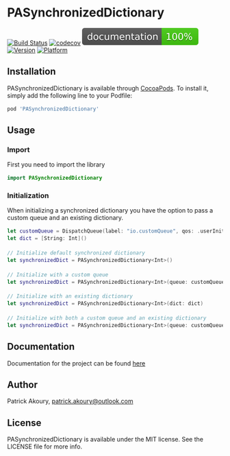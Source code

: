 # PASynchronizedDictionary

[![Build Status][build-status-badge]][build-status-url]
[![codecov][code-cov-badge]][code-cov-url]
[![doccov][doc-cov-badge]][doc-cov-url]
[![Version][version-badge]][version-url]
[![Platform][platform-badge]][platform-url]

## Installation

PASynchronizedDictionary is available through [CocoaPods][cocoa-pods-url]. To install
it, simply add the following line to your Podfile:

```ruby
pod 'PASynchronizedDictionary'
```

## Usage

### Import
First you need to import the library

```swift
import PASynchronizedDictionary
```

### Initialization

When initializing a synchronized dictionary you have the option to pass a custom queue and an existing dictionary.

```swift
let customQueue = DispatchQueue(label: "io.customQueue", qos: .userInitiated, attributes: .concurrent)
let dict = [String: Int]()

// Initialize default synchronized dictionary
let synchronizedDict = PASynchronizedDictionary<Int>()

// Initialize with a custom queue
let synchronizedDict = PASynchronizedDictionary<Int>(queue: customQueue)

// Initialize with an existing dictionary
let synchronizedDict = PASynchronizedDictionary<Int>(dict: dict)

// Initialize with both a custom queue and an existing dictionary
let synchronizedDict = PASynchronizedDictionary<Int>(queue: customQueue, dict: dict) 
```

## Documentation

Documentation for the project can be found [here](https://akpatrick.github.io/PASynchronizedDictionary/)

## Author

Patrick Akoury, patrick.akoury@outlook.com

## License

PASynchronizedDictionary is available under the MIT license. See the LICENSE file for more info.

[build-status-url]:	https://travis-ci.com/akpatrick/PASynchronizedDictionary
[code-cov-url]:	https://codecov.io/gh/akpatrick/PASynchronizedDictionary
[doc-cov-url]: https://akpatrick.github.io/PASynchronizedDictionary/
[version-url]:	https://cocoapods.org/pods/PASynchronizedDictionary
[license-url]:	https://cocoapods.org/pods/PASynchronizedDictionary
[platform-url]:	https://cocoapods.org/pods/PASynchronizedDictionary
[cocoa-pods-url]:	https://cocoapods.org

[build-status-badge]:	https://travis-ci.com/akpatrick/PASynchronizedDictionary.svg?branch=master
[code-cov-badge]:	https://codecov.io/gh/akpatrick/PASynchronizedDictionary/branch/master/graph/badge.svg
[doc-cov-badge]:	https://github.com/akpatrick/PASynchronizedDictionary/blob/gh-pages/badge.svg
[version-badge]:	https://img.shields.io/cocoapods/v/PASynchronizedDictionary.svg?style=flat
[license-badge]:	https://img.shields.io/cocoapods/l/PASynchronizedDictionary.svg?style=flat
[platform-badge]:	https://img.shields.io/cocoapods/p/PASynchronizedDictionary.svg?style=flat